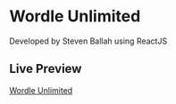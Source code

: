 # Wordle Unlimited

Developed by Steven Ballah using ReactJS

## Live Preview

[Wordle Unlimited](https://sb-wordle.netlify.app/)

